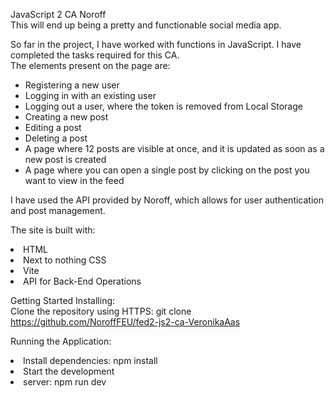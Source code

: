 JavaScript 2 CA Noroff <br>
This will end up being a pretty and functionable social media app. <br>

So far in the project, I have worked with functions in JavaScript. I have completed the tasks required for this CA. <br>
The elements present on the page are:
<ul>
<li>Registering a new user</li>
<li>Logging in with an existing user</li>
<li>Logging out a user, where the token is removed from Local Storage</li>
<li>Creating a new post</li>
<li>Editing a post</li>
<li>Deleting a post</li>
<li>A page where 12 posts are visible at once, and it is updated as soon as a new post is created</li>
<li>A page where you can open a single post by clicking on the post you want to view in the feed</li>
</ul>
I have used the API provided by Noroff, which allows for user authentication and post management.<br>

The site is built with:
<li>HTML</li>
<li>Next to nothing CSS</li>
<li>Vite</li>
<li>API for Back-End Operations</li>

Getting Started Installing: <br>
Clone the repository using HTTPS: git clone https://github.com/NoroffFEU/fed2-js2-ca-VeronikaAas<br>

Running the Application: 
<li>Install dependencies: npm install </li>
<li>Start the development </li>
<li>server: npm run dev</li>

